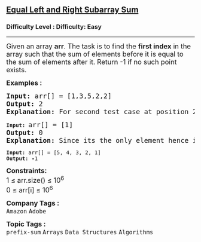 <h2><a href="https://www.geeksforgeeks.org/problems/equal-left-and-right-subarray-sum--170647/1?page=1&company=Flipkart,Adobe&difficulty=Easy,Medium&status=unsolved&sortBy=accuracy">Equal Left and Right Subarray Sum</a></h2><h3>Difficulty Level : Difficulty: Easy</h3><hr><div class="problems_problem_content__Xm_eO"><p><span style="font-size: 18px;">Given an array <strong>arr</strong>. The task is to find the <strong>first index</strong> in the array such that the sum of elements before it is equal to the sum of elements after it.&nbsp;</span><span style="font-size: 18px;">Return -1 if no such point exists.</span></p>
<p><span style="font-size: 18px;"><strong>Examples :</strong></span></p>
<pre><span style="font-size: 18px;"><strong>Input: </strong>arr[] = [1,3,5,2,2] 
<strong>Output: </strong>2<strong> 
Explanation: </strong>For second test case at position 2 elements before it (1+3) = elements after it (2+2).<strong> </strong></span>
</pre>
<pre><strong>Input: </strong><span style="font-size: 18px;">arr[] = [1]
<strong>Output: </strong>0<strong>
Explanation: </strong>Since its the only element hence it is the only point.<br></span></pre>
<pre><strong>Input: </strong>arr[] = [5, 4, 3, 2, 1]
<strong>Output: -</strong>1</pre>
<p><span style="font-size: 18px;"><strong>Constraints:</strong><br>1 ≤ arr.size() ≤ 10<sup>6<br></sup>0 ≤ arr[i] ≤ 10<sup>6</sup></span></p></div><p><span style=font-size:18px><strong>Company Tags : </strong><br><code>Amazon</code>&nbsp;<code>Adobe</code>&nbsp;<br><p><span style=font-size:18px><strong>Topic Tags : </strong><br><code>prefix-sum</code>&nbsp;<code>Arrays</code>&nbsp;<code>Data Structures</code>&nbsp;<code>Algorithms</code>&nbsp;